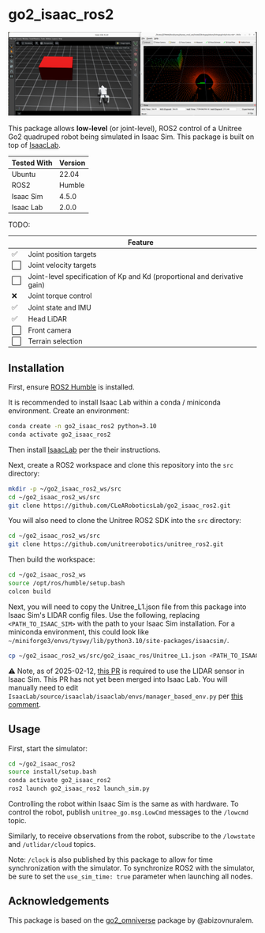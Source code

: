 # go2_isaac_ros2

![screenshot](media/screenshot.png)

This package allows **low-level** (or joint-level), ROS2 control of a Unitree Go2 quadruped robot being simulated in Isaac Sim. This package is built on top of [IsaacLab](https://github.com/isaac-sim/IsaacLab).


| Tested With        | Version   |
|--------------------|----------|
| Ubuntu            | 22.04    |
| ROS2              | Humble   |
| Isaac Sim         | 4.5.0    |
| Isaac Lab         | 2.0.0    |

TODO:

|  | Feature                      |
|--------|--------------------------------------|
| ✅ | Joint position targets             |
| ⬜ | Joint velocity targets                |
| ⬜ | Joint-level specification of Kp and Kd (proportional and derivative gain) |
| ❌ | Joint torque control   |
| ✅ | Joint state and IMU      |
| ✅ | Head LiDAR  |
| ⬜ | Front camera      |
| ⬜ | Terrain selection |

## Installation

First, ensure [ROS2 Humble](https://docs.ros.org/en/humble/Installation/Ubuntu-Install-Debs.html) is installed.

It is recommended to install Isaac Lab within a conda / miniconda environment. Create an environment:

```bash
conda create -n go2_isaac_ros2 python=3.10
conda activate go2_isaac_ros2
```

Then install [IsaacLab](https://github.com/isaac-sim/IsaacLab) per the their instructions.

Next, create a ROS2 workspace and clone this repository into the `src` directory:

```bash
mkdir -p ~/go2_isaac_ros2_ws/src
cd ~/go2_isaac_ros2_ws/src
git clone https://github.com/CLeARoboticsLab/go2_isaac_ros2.git
```

You will also need to clone the Unitree ROS2 SDK into the `src` directory:

```bash
cd ~/go2_isaac_ros2_ws/src
git clone https://github.com/unitreerobotics/unitree_ros2.git
```

Then build the workspace:

```bash
cd ~/go2_isaac_ros2_ws
source /opt/ros/humble/setup.bash
colcon build
```

Next, you will need to copy the Unitree_L1.json file from this package into Isaac Sim's LIDAR config files. Use the following, replacing `<PATH_TO_ISAAC_SIM>` with the path to your Isaac Sim installation. For a miniconda environment, this could look like `~/miniforge3/envs/tyswy/lib/python3.10/site-packages/isaacsim/`.

```bash
cp ~/go2_isaac_ros2_ws/src/go2_isaac_ros/Unitree_L1.json <PATH_TO_ISAAC_SIM>/exts/isaacsim.sensors.rtx/data/lidar_configs/
```

⚠️ Note, as of 2025-02-12, [this PR](https://github.com/isaac-sim/IsaacLab/pull/1809) is required to use the LIDAR sensor in Isaac Sim. This PR has not yet been merged into Isaac Lab. You will manually need to edit `IsaacLab/source/isaaclab/isaaclab/envs/manager_based_env.py` per [this comment](https://github.com/isaac-sim/IsaacLab/issues/1423#issuecomment-2484033748).

## Usage

First, start the simulator:

```bash
cd ~/go2_isaac_ros2
source install/setup.bash
conda activate go2_isaac_ros2
ros2 launch go2_isaac_ros2 launch_sim.py
```

Controlling the robot within Isaac Sim is the same as with hardware. To control the robot, publish `unitree_go.msg.LowCmd` messages to the `/lowcmd` topic.

Similarly, to receive observations from the robot, subscribe to the `/lowstate` and `/utlidar/cloud` topics.

Note: `/clock` is also published by this package to allow for time synchronization with the simulator. To synchronize ROS2 with the simulator, be sure to set the `use_sim_time: true` parameter when launching all nodes.

## Acknowledgements

This package is based on the [go2_omniverse](https://github.com/abizovnuralem/go2_omniverse) package by @abizovnuralem.